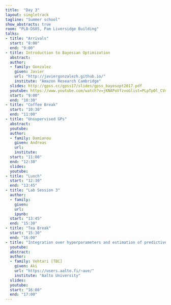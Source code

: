 ```yaml
---
title:  "Day 3"
layout: singletrack
tagline: "Summer school"
show_abstracts: true
room: "PLB-DS05, Pam Liversidge Building"
talks:
- title: "Arrivals"
  start: "8:00"
  end: "9:00"
- title: Introduction to Bayesian Optimization
  abstract:
  author:
  - family: Gonzalez
    given: Javier
    url: "http://javiergonzalezh.github.io/"
    institute: "Amazon Research Cambridge"
  slides: http://gpss.cc/gpss17/slides/gpss_bayesopt2017.pdf
  youtube: https://www.youtube.com/watch?v=jKNAPoVfzvo&list=PLpTp0l_CVmgwyAthrUmmdIFiunV1VvicM&index=6
  start: "9:00"
  end: "10:30"
- title: "Coffee Break"
  start: "10:30"
  end: "11:00"
- title: "Unsupervised GPs"
  abstract: 
  youtube: 
  author: 
  - family: Damianou
    given: Andreas
    url: 
    institute: 
  start: "11:00"
  end: "12:30"
  slides: 
  youtube: 
- title: "Lunch"
  start: "12:30"
  end: "13:45"
- title: "Lab Session 3"
  author:
  - family:
    given:
    url: 
    ipynb:
  start: "13:45"
  end: "15:30"
- title: "Tea Break"
  start: "15:30"
  end: "16:00"
- title: "Integration over hyperparameters and estimation of predictive performance"
  youtube: 
  abstract:
  author:
  - family: Vehtari [TBC]
    given: Aki
    url: "https://users.aalto.fi/~ave/"
    institute: "Aalto University"
  slides: 
  youtube: 
  start: "16:00"
  end: "17:00"
---
```

